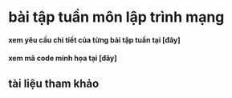 # bài tập tuần môn lập trình mạng
#### xem yêu cầu chi tiết của từng bài tập tuần tại [đây]
#### xem mã code minh họa tại [đây]

## tài liệu tham khảo
